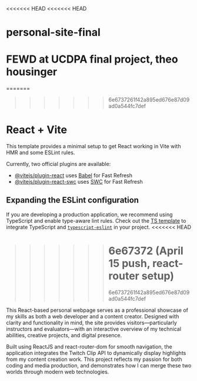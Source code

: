<<<<<<< HEAD
<<<<<<< HEAD

# personal-site-final

# FEWD at UCDPA final project, theo housinger

=======

> > > > > > > 6e6737261f42a895ed676e87d09ad0a544fc7def

# React + Vite

This template provides a minimal setup to get React working in Vite with HMR and some ESLint rules.

Currently, two official plugins are available:

- [@vitejs/plugin-react](https://github.com/vitejs/vite-plugin-react/blob/main/packages/plugin-react/README.md) uses [Babel](https://babeljs.io/) for Fast Refresh
- [@vitejs/plugin-react-swc](https://github.com/vitejs/vite-plugin-react-swc) uses [SWC](https://swc.rs/) for Fast Refresh

## Expanding the ESLint configuration

If you are developing a production application, we recommend using TypeScript and enable type-aware lint rules. Check out the [TS template](https://github.com/vitejs/vite/tree/main/packages/create-vite/template-react-ts) to integrate TypeScript and [`typescript-eslint`](https://typescript-eslint.io) in your project.
<<<<<<< HEAD

> > > > > > > # 6e67372 (April 15 push, react-router setup)
> > > > > > >
> > > > > > > 6e6737261f42a895ed676e87d09ad0a544fc7def

This React-based personal webpage serves as a professional showcase of my skills as both a web developer and a content creator. Designed with clarity and functionality in mind, the site provides visitors—particularly instructors and evaluators—with an interactive overview of my technical abilities, creative projects, and digital presence.

Built using ReactJS and react-router-dom for smooth navigation, the application integrates the Twitch Clip API to dynamically display highlights from my content creation work. This project reflects my passion for both coding and media production, and demonstrates how I can merge these two worlds through modern web technologies.
